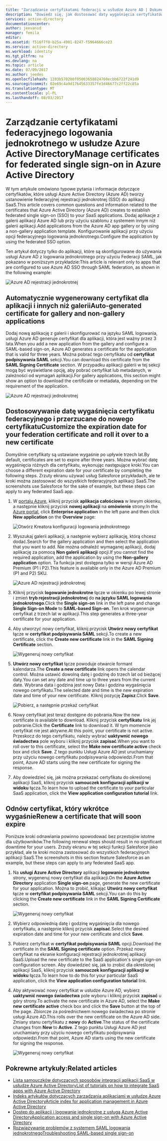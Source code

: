 ```yaml
---
title: "Zarządzanie certyfikatami federacji w usłudze Azure AD | Dokumentacja firmy Microsoft"
description: "Dowiedz się, jak dostosować daty wygaśnięcia certyfikatów Federacji i sposobie odnawiania certyfikatów, które wkrótce wygasną."
services: active-directory
documentationcenter: 
author: jeevansd
manager: femila
editor: 
ms.assetid: f516f7f0-b25a-4901-8247-f5964666ce23
ms.service: active-directory
ms.workload: identity
ms.tgt_pltfrm: na
ms.devlang: na
ms.topic: article
ms.date: 07/09/2017
ms.author: jeedes
ms.openlocfilehash: 1283b570200f05003658824760ecbb6722f241d9
ms.sourcegitcommit: 02e69c4a9d17645633357fe3d46677c2ff22c85a
ms.translationtype: MT
ms.contentlocale: pl-PL
ms.lasthandoff: 08/03/2017
---
```

# <a name="manage-certificates-for-federated-single-sign-on-in-azure-active-directory"></a><span data-ttu-id="d5d71-103">Zarządzanie certyfikatami federacyjnego logowania jednokrotnego w usłudze Azure Active Directory</span><span class="sxs-lookup"><span data-stu-id="d5d71-103">Manage certificates for federated single sign-on in Azure Active Directory</span></span>
<span data-ttu-id="d5d71-104">W tym artykule omówiono typowe pytania i informacje dotyczące certyfikatów, które usługi Azure Active Directory (Azure AD) tworzy ustanowienie federacyjnej rejestracji jednokrotnej (SSO) do aplikacji SaaS.</span><span class="sxs-lookup"><span data-stu-id="d5d71-104">This article covers common questions and information related to the certificates that Azure Active Directory (Azure AD) creates to establish federated single sign-on (SSO) to your SaaS applications.</span></span> <span data-ttu-id="d5d71-105">Dodaj aplikacje z galerii aplikacji Azure AD lub przy użyciu szablonu z systemem innym niż galerii aplikacji.</span><span class="sxs-lookup"><span data-stu-id="d5d71-105">Add applications from the Azure AD app gallery or by using a non-gallery application template.</span></span> <span data-ttu-id="d5d71-106">Konfigurowanie aplikacji przy użyciu opcji federacyjnego logowania jednokrotnego.</span><span class="sxs-lookup"><span data-stu-id="d5d71-106">Configure the application by using the federated SSO option.</span></span>

<span data-ttu-id="d5d71-107">Ten artykuł dotyczy tylko do aplikacji, które są skonfigurowane do używania usługi Azure AD z logowania jednokrotnego przy użyciu Federacji SAML, jak pokazano w poniższym przykładzie:</span><span class="sxs-lookup"><span data-stu-id="d5d71-107">This article is relevant only to apps that are configured to use Azure AD SSO through SAML federation, as shown in the following example:</span></span>

![Azure AD rejestracji jednokrotnej](./media/active-directory-sso-certs/saml_sso.PNG)

## <a name="auto-generated-certificate-for-gallery-and-non-gallery-applications"></a><span data-ttu-id="d5d71-109">Automatycznie wygenerowany certyfikat dla aplikacji i innych niż galerii</span><span class="sxs-lookup"><span data-stu-id="d5d71-109">Auto-generated certificate for gallery and non-gallery applications</span></span>
<span data-ttu-id="d5d71-110">Dodaj nową aplikację z galerii i skonfigurować na języku SAML logowania, usługi Azure AD generuje certyfikat dla aplikacji, która jest ważny przez 3 lata.</span><span class="sxs-lookup"><span data-stu-id="d5d71-110">When you add a new application from the gallery and configure a SAML-based sign-on, Azure AD generates a certificate for the application that is valid for three years.</span></span> <span data-ttu-id="d5d71-111">Można pobrać tego certyfikatu od **certyfikat podpisywania SAML** sekcji.</span><span class="sxs-lookup"><span data-stu-id="d5d71-111">You can download this certificate from the **SAML Signing Certificate** section.</span></span> <span data-ttu-id="d5d71-112">W przypadku aplikacji galerii w tej sekcji mogą być wyświetlane opcję, aby pobrać certyfikat lub metadanych, w zależności od wymagań aplikacji.</span><span class="sxs-lookup"><span data-stu-id="d5d71-112">For gallery applications, this section might show an option to download the certificate or metadata, depending on the requirement of the application.</span></span>

![Azure AD rejestracji jednokrotnej](./media/active-directory-sso-certs/saml_certificate_download.png)

## <a name="customize-the-expiration-date-for-your-federation-certificate-and-roll-it-over-to-a-new-certificate"></a><span data-ttu-id="d5d71-114">Dostosowywanie datę wygaśnięcia certyfikatu federacyjnego i przerzucane do nowego certyfikatu</span><span class="sxs-lookup"><span data-stu-id="d5d71-114">Customize the expiration date for your federation certificate and roll it over to a new certificate</span></span>
<span data-ttu-id="d5d71-115">Domyślnie certyfikaty są ustawiane wygaśnie po upływie trzech lat.</span><span class="sxs-lookup"><span data-stu-id="d5d71-115">By default, certificates are set to expire after three years.</span></span> <span data-ttu-id="d5d71-116">Można wybrać datę wygaśnięcia różnych dla certyfikatu, wykonując następujące kroki.</span><span class="sxs-lookup"><span data-stu-id="d5d71-116">You can choose a different expiration date for your certificate by completing the following steps.</span></span>
<span data-ttu-id="d5d71-117">Zrzuty ekranu używać usług Salesforce przykładach, ale te kroki można zastosować do wszystkich federacyjnych aplikacji SaaS.</span><span class="sxs-lookup"><span data-stu-id="d5d71-117">The screenshots use Salesforce for the sake of example, but these steps can apply to any federated SaaS app.</span></span>

1. <span data-ttu-id="d5d71-118">W [portalu Azure](https://aad.portal.azure.com), kliknij przycisk **aplikacja całościowa** w lewym okienku, a następnie kliknij przycisk **nowej aplikacji** na **omówienie** strony:</span><span class="sxs-lookup"><span data-stu-id="d5d71-118">In the [Azure portal](https://aad.portal.azure.com), click **Enterprise application** in the left pane and then click **New application** on the **Overview** page:</span></span>

   ![Otwórz Kreatora konfiguracji logowania jednokrotnego](./media/active-directory-sso-certs/enterprise_application_new_application.png)

2. <span data-ttu-id="d5d71-120">Wyszukaj galerii aplikacji, a następnie wybierz aplikację, którą chcesz dodać.</span><span class="sxs-lookup"><span data-stu-id="d5d71-120">Search for the gallery application and then select the application that you want to add.</span></span> <span data-ttu-id="d5d71-121">Nie można odnaleźć wymaganej aplikacji, dodaj aplikację za pomocą **Non galerii aplikacji** opcji.</span><span class="sxs-lookup"><span data-stu-id="d5d71-121">If you cannot find the required application, add the application by using the **Non-gallery application** option.</span></span> <span data-ttu-id="d5d71-122">Ta funkcja jest dostępna tylko w wersji Azure AD Premium (P1 i P2).</span><span class="sxs-lookup"><span data-stu-id="d5d71-122">This feature is available only in the Azure AD Premium (P1 and P2) SKU.</span></span>

    ![Azure AD rejestracji jednokrotnej](./media/active-directory-sso-certs/add_gallery_application.png)

3. <span data-ttu-id="d5d71-124">Kliknij przycisk **logowanie jednokrotne** łącze w okienku po lewej stronie i zmień **tryb rejestracji jednokrotnej** do **na języku SAML logowania jednokrotnego**.</span><span class="sxs-lookup"><span data-stu-id="d5d71-124">Click the **Single sign-on** link in the left pane and change **Single Sign-on Mode** to **SAML-based Sign-on**.</span></span> <span data-ttu-id="d5d71-125">Ten krok wygeneruje certyfikat z trzech lat w aplikacji.</span><span class="sxs-lookup"><span data-stu-id="d5d71-125">This step generates a three-year certificate for your application.</span></span>

4. <span data-ttu-id="d5d71-126">Aby utworzyć nowy certyfikat, kliknij przycisk **Utwórz nowy certyfikat** łącze w **certyfikat podpisywania SAML** sekcji.</span><span class="sxs-lookup"><span data-stu-id="d5d71-126">To create a new certificate, click the **Create new certificate** link in the **SAML Signing Certificate** section.</span></span>

    ![Wygeneruj nowy certyfikat](./media/active-directory-sso-certs/create_new_certficate.png)

5. <span data-ttu-id="d5d71-128">**Utwórz nowy certyfikat** łącze powoduje otwarcie formant kalendarza.</span><span class="sxs-lookup"><span data-stu-id="d5d71-128">The **Create a new certificate** link opens the calendar control.</span></span> <span data-ttu-id="d5d71-129">Można ustawić dowolną datę i godzinę do trzech lat od bieżącej daty.</span><span class="sxs-lookup"><span data-stu-id="d5d71-129">You can set any date and time up to three years from the current date.</span></span> <span data-ttu-id="d5d71-130">Wybrana data i godzina jest nowy Data i godzina wygaśnięcia nowego certyfikatu.</span><span class="sxs-lookup"><span data-stu-id="d5d71-130">The selected date and time is the new expiration date and time of your new certificate.</span></span> <span data-ttu-id="d5d71-131">Kliknij pozycję **Zapisz**.</span><span class="sxs-lookup"><span data-stu-id="d5d71-131">Click **Save**.</span></span>

    ![Pobierz, a następnie przekaż certyfikat](./media/active-directory-sso-certs/certifcate_date_selection.PNG)

6. <span data-ttu-id="d5d71-133">Nowy certyfikat jest teraz dostępne do pobrania.</span><span class="sxs-lookup"><span data-stu-id="d5d71-133">Now the new certificate is available to download.</span></span> <span data-ttu-id="d5d71-134">Kliknij przycisk **certyfikatu** link jej pobranie.</span><span class="sxs-lookup"><span data-stu-id="d5d71-134">Click the **Certificate** link to download it.</span></span> <span data-ttu-id="d5d71-135">W tym momencie certyfikat nie jest aktywne.</span><span class="sxs-lookup"><span data-stu-id="d5d71-135">At this point, your certificate is not active.</span></span> <span data-ttu-id="d5d71-136">Przeskocz do tego certyfikatu, należy wybrać **uaktywnić nowego świadectwa** pole wyboru i kliknij przycisk **zapisać**.</span><span class="sxs-lookup"><span data-stu-id="d5d71-136">When you want to roll over to this certificate, select the **Make new certificate active** check box and click **Save**.</span></span> <span data-ttu-id="d5d71-137">Z tego punktu Usługi Azure AD jest uruchamiany przy użyciu nowego certyfikatu podpisywania odpowiedzi.</span><span class="sxs-lookup"><span data-stu-id="d5d71-137">From that point, Azure AD starts using the new certificate for signing the response.</span></span>

7.  <span data-ttu-id="d5d71-138">Aby dowiedzieć się, jak można przekazać certyfikatu do określonej aplikacji SaaS, kliknij przycisk **samouczek konfiguracji aplikacji w widoku** łącza.</span><span class="sxs-lookup"><span data-stu-id="d5d71-138">To learn how to upload the certificate to your particular SaaS application, click the **View application configuration tutorial** link.</span></span>

## <a name="renew-a-certificate-that-will-soon-expire"></a><span data-ttu-id="d5d71-139">Odnów certyfikat, który wkrótce wygaśnie</span><span class="sxs-lookup"><span data-stu-id="d5d71-139">Renew a certificate that will soon expire</span></span>
<span data-ttu-id="d5d71-140">Poniższe kroki odnawiania powinno spowodować bez przestojów istotne dla użytkowników.</span><span class="sxs-lookup"><span data-stu-id="d5d71-140">The following renewal steps should result in no significant downtime for your users.</span></span> <span data-ttu-id="d5d71-141">Zrzuty ekranu w tej sekcji funkcji Salesforce jako przykład, ale te kroki można zastosować do wszystkich federacyjnych aplikacji SaaS.</span><span class="sxs-lookup"><span data-stu-id="d5d71-141">The screenshots in this section feature Salesforce as an example, but these steps can apply to any federated SaaS app.</span></span>

1. <span data-ttu-id="d5d71-142">Na **usługi Azure Active Directory** aplikacji **logowanie jednokrotne** strony, wygeneruj nowy certyfikat dla aplikacji.</span><span class="sxs-lookup"><span data-stu-id="d5d71-142">On the **Azure Active Directory** application **Single sign-on** page, generate the new certificate for your application.</span></span> <span data-ttu-id="d5d71-143">Można to zrobić, klikając **Utwórz nowy certyfikat** łącze w **certyfikat podpisywania SAML** sekcji.</span><span class="sxs-lookup"><span data-stu-id="d5d71-143">You can do this by clicking the **Create new certificate** link in the **SAML Signing Certificate** section.</span></span>

    ![Wygeneruj nowy certyfikat](./media/active-directory-sso-certs/create_new_certficate.png)

2. <span data-ttu-id="d5d71-145">Wybierz odpowiednią datę i godzinę wygaśnięcia dla nowego certyfikatu, a następnie kliknij przycisk **zapisać**.</span><span class="sxs-lookup"><span data-stu-id="d5d71-145">Select the desired expiration date and time for your new certificate and click **Save**.</span></span>

3. <span data-ttu-id="d5d71-146">Pobierz certyfikat w **certyfikat podpisywania SAML** opcji.</span><span class="sxs-lookup"><span data-stu-id="d5d71-146">Download the certificate in the **SAML Signing certificate** option.</span></span> <span data-ttu-id="d5d71-147">Przekaż nowy certyfikat na ekranie konfiguracji rejestracji jednokrotnej aplikacji SaaS.</span><span class="sxs-lookup"><span data-stu-id="d5d71-147">Upload the new certificate to the SaaS application's single sign-on configuration screen.</span></span> <span data-ttu-id="d5d71-148">Aby dowiedzieć się, jak to zrobić dla określonej aplikacji SaaS, kliknij przycisk **samouczek konfiguracji aplikacji w widoku** łącza.</span><span class="sxs-lookup"><span data-stu-id="d5d71-148">To learn how to do this for your particular SaaS application, click the **View application configuration tutorial** link.</span></span>
   
4. <span data-ttu-id="d5d71-149">Aby aktywować nowy certyfikat w usłudze Azure AD, wybierz **uaktywnić nowego świadectwa** pole wyboru i kliknij przycisk **zapisać** u góry strony.</span><span class="sxs-lookup"><span data-stu-id="d5d71-149">To activate the new certificate in Azure AD, select the **Make new certificate active** check box and click the **Save** button at the top of the page.</span></span> <span data-ttu-id="d5d71-150">Zbiorcze za pośrednictwem nowego świadectwa po stronie usługi Azure AD.</span><span class="sxs-lookup"><span data-stu-id="d5d71-150">This rolls over the new certificate on the Azure AD side.</span></span> <span data-ttu-id="d5d71-151">Zmiany stanu certyfikatu z **nowy** do **Active**.</span><span class="sxs-lookup"><span data-stu-id="d5d71-151">The status of the certificate changes from **New** to **Active**.</span></span> <span data-ttu-id="d5d71-152">Z tego punktu Usługi Azure AD jest uruchamiany przy użyciu nowego certyfikatu podpisywania odpowiedzi.</span><span class="sxs-lookup"><span data-stu-id="d5d71-152">From that point, Azure AD starts using the new certificate for signing the response.</span></span> 
   
    ![Wygeneruj nowy certyfikat](./media/active-directory-sso-certs/new_certificate_download.png)

## <a name="related-articles"></a><span data-ttu-id="d5d71-154">Pokrewne artykuły:</span><span class="sxs-lookup"><span data-stu-id="d5d71-154">Related articles</span></span>
* [<span data-ttu-id="d5d71-155">Lista samouczków dotyczących sposobów integracji aplikacji SaaS w usłudze Azure Active Directory</span><span class="sxs-lookup"><span data-stu-id="d5d71-155">List of tutorials on how to integrate SaaS apps with Azure Active Directory</span></span>](active-directory-saas-tutorial-list.md)
* [<span data-ttu-id="d5d71-156">Indeks artykułów dotyczących zarządzania aplikacjami w usłudze Azure Active Directory</span><span class="sxs-lookup"><span data-stu-id="d5d71-156">Article index for application management in Azure Active Directory</span></span>](active-directory-apps-index.md)
* [<span data-ttu-id="d5d71-157">Dostęp do aplikacji i logowanie jednokrotne z usługą Azure Active Directory</span><span class="sxs-lookup"><span data-stu-id="d5d71-157">Application access and single sign-on with Azure Active Directory</span></span>](active-directory-appssoaccess-whatis.md)
* [<span data-ttu-id="d5d71-158">Rozwiązywanie problemów z systemem SAML logowania jednokrotnego</span><span class="sxs-lookup"><span data-stu-id="d5d71-158">Troubleshooting SAML-based single sign-on</span></span>](active-directory-saml-debugging.md)
